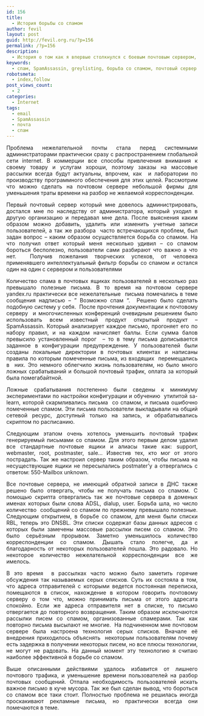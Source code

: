 ```yaml
---
id: 156
title:
  - История борьбы со спамом
author: fevil
layout: post
guid: http://fevil.org.ru/?p=156
permalink: /?p=156
description:
  - История о том как я впервые столкнулся с боевым почтовым сервером, кучей пользователей почтовые ящики которых были завалены спамом. И как я все это разгрибал
keywords:
  - спам, SpamAssassin, greylisting, борьба со спамом, почтовый сервер
robotsmeta:
  - index,follow
post_views_count:
  - 2
categories:
  - Internet
tags:
  - email
  - SpamAssassin
  - почта
  - спам
---
```

<p style="text-align: justify;">
  Проблема нежелательной почты стала перед системными администраторами практически сразу с распространением глобальной сети internet. В коммерции все способы привлечения внимания к своему товару и услугам хороши, поэтому заказы на массовые рассылки всегда будут актуальны, впрочем, как  и лаборатории по производству программного обеспечения для этих целей. Рассмотрим что можно сделать на почтовом сервере небольшой фирмы для уменьшения траты времени на разбор не желаемой корреспонденции.
</p>

<p style="text-align: justify;">
  <!--more-->
</p>

<p style="text-align: justify;">
  Первый почтовый сервер который мне довелось администрировать, достался мне по наследству от администратора, который уходил в другую организацию и передавал мне дела. После выяснения каким образом можно добавить, удалить или изменить учетные записи пользователей, а так же разбора  часто встречающихся проблем, был задан вопрос &#8211; каким образом осуществляется борьба со спамом. На что получил ответ который меня несколько удивил &#8211; со спамом бороться бесполезно, пользователи сами разбирают что важно а что нет.  Получив пожелания творческих успехов, от человека применявшего интеллектуальный фильтр борьбы со спамом и остался один на один с сервером и пользователями
</p>

<p style="text-align: justify;">
  Количество спама в почтовых ящиках пользователей в несколько раз превышало полезные письма. В то время на почтовом сервере yandex.ru практически все нежелательные  письма помечались в теме сообщения надписью &#8211; &#8221; Возможно спам &#8220;.  Решено было сделать подобную систему у себя.  После прочтения документации к почтовому серверу  и многочисленных конференций очевидным решением было использовать всем известный продукт открытый продукт &#8211; SpamAssassin. Который анализирует каждое письмо, прогоняет его по набору правил, и на каждом начисляет баллы. Если сумма балов превысило установленный порог  &#8211; то в тему письма дописывается заданное в конфигурации предупреждение. У пользователей были созданы локальные директории в почтовых клиентах и написаны правила по которым помеченные письма, из входящих  перемещались в  них. Это немного облегчило жизнь пользователям, но было много ложных срабатываний и большой почтовый трафик, оплата за который была помегабайтной.
</p>

<p style="text-align: justify;">
  Ложные срабатывания постепенно были сведены к минимуму экспериментами по настройки конфигурации и обучению  утилитой sa-learn, которой скармливались письма  со спамом, и письма ошибочно помеченные спамом. Эти письма пользователи выкладывали на общий сетевой ресурс, доступный только на запись, и обрабатывались скриптом по расписанию.
</p>

<p style="text-align: justify;">
  Следующим этапом очень хотелось уменьшить почтовый трафик генерируемый письмами со спамом. Для этого первым делом удалил все стандартные почтовые ящики и алиасы такие как: support, webmaster, root, postmaster, sale&#8230; Известив тех, кто мог от этого пострадать. Так же настроил сервер таким образом, чтобы письма на несуществующие ящики не пересылались postmater&#8217;у а отвергались с ответом: 550-Mailbox unknown.
</p>

<p style="text-align: justify;">
  Все почтовые сервера, не имеющий обратной записи в ДНС также решено было отвергать, чтобы не получать письма со спамом. С помощью скрипта отвергались так же почтовые сервера в доменых именах которых были слова ADSL, dialup, user. Борьба шла, но число количество  сообщений со спамом по прежнему превышало полезные. Следующим открытием, в борьбе со спамом, для меня были списки RBL, теперь это DNSBL. Эти списки содержат базы данных адресов с которых были замечены массовые рассылки писем со спамом. Это было серьёзным прорывом. Заметно уменьшилось количество корреспонденции со спамом. Дышать стало полегче, да и благодарность от некоторых пользователей пошла. Это радовало. Но некоторое количество нежелательной корреспонденции все же имелось.
</p>

<p style="text-align: justify;">
  В это время  в рассылках часто можно было заметить горячие обсуждения так называемых серых списков. Суть их состояла в том, что адреса отправителей с которыми ведется постоянная переписка, помещаются в список, нахождение в котором говорить почтовому серверу о том что, можно принимать письма от этого адресата спокойно. Если же адреса отправителя нет в списке, то письмо отвергается до повторного возвращения. Таким образом исключаются рассылки писем со спамом, организованные спамерами. Так как повторно письма высылают не многие.  На подчиненном мне почтовом сервере была настроена технология серых списков. Вначале её внедрения приходилось объяснять  некоторым пользователям почему есть задержка в получении некоторых писем, но все плюсы технологии, не могут не радовать. На данный момент эту технологию я считаю наиболее эффективной в борьбе со спамом.
</p>

<p style="text-align: justify;">
  Выше описанными действиями удалось избавится от лишнего почтового трафика, и уменьшение времени пользователей на разбор почтовых сообщений. Отпала необходимость пользователей искать важное письмо в куче мусора. Так же был сделан вывод, что бороться со спамом все таки стоит. Полностью проблема не решилась иногда проскакивают рекламные письма, но практически всегда они помечаются в теме.
</p>